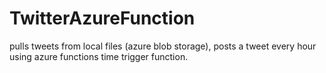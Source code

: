 # TwitterAzureFunction
pulls tweets from local files (azure blob storage), posts a tweet every hour using azure functions time trigger function.
